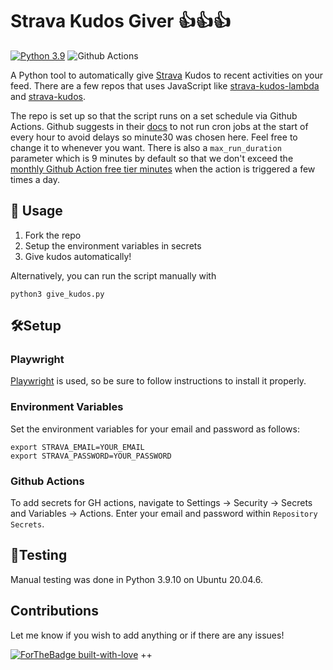 # Strava Kudos Giver 👍👍👍

[![Python 3.9](https://img.shields.io/badge/python-3.9-blue.svg)](https://www.python.org/downloads/release/python-370/) ![Github Actions](https://github.com/isaac-chung/strava-kudos/actions/workflows/give_kudos.yml/badge.svg)

A Python tool to automatically give [Strava](https://www.strava.com) Kudos to recent activities on your feed. There are a few repos that uses JavaScript like [strava-kudos-lambda](https://github.com/mjad-org/strava-kudos-lambda) and [strava-kudos](https://github.com/rnvo/strava-kudos). 

The repo is set up so that the script runs on a set schedule via Github Actions. Github suggests in their [docs](https://docs.github.com/en/actions/using-workflows/events-that-trigger-workflows#schedule) to not run cron jobs at the start of every hour to avoid delays so minute30 was chosen here. Feel free to change it to whenever you want. There is also a `max_run_duration` parameter which is 9 minutes by default so that we don't exceed the [monthly Github Action free tier minutes](https://docs.github.com/en/billing/managing-billing-for-github-actions/about-billing-for-github-actions#included-storage-and-minutes) when the action is triggered a few times a day.

## 🏃 Usage
1. Fork the repo
2. Setup the environment variables in secrets
3. Give kudos automatically!

Alternatively, you can run the script manually with
```
python3 give_kudos.py
```

## 🛠️Setup

### Playwright
[Playwright](https://github.com/microsoft/playwright-python) is used, so be sure to follow instructions to install it properly. 

### Environment Variables

Set the environment variables for your email and password as follows:

```
export STRAVA_EMAIL=YOUR_EMAIL
export STRAVA_PASSWORD=YOUR_PASSWORD
```

### Github Actions
To add secrets for GH actions, navigate to Settings -> Security -> Secrets and Variables -> Actions. Enter your email and password within `Repository Secrets`.

## 🔬Testing
Manual testing was done in Python 3.9.10 on Ubuntu 20.04.6. 

## Contributions
Let me know if you wish to add anything or if there are any issues!

[![ForTheBadge built-with-love](http://ForTheBadge.com/images/badges/built-with-love.svg)](https://GitHub.com/Naereen/)
++
